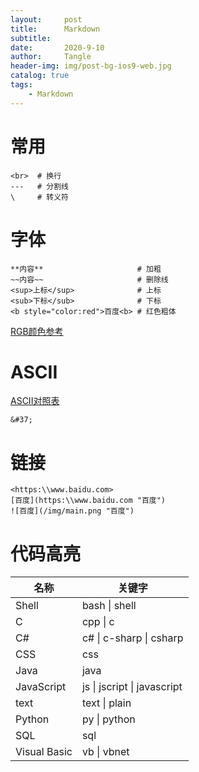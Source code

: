 ```yaml
---
layout:     post
title:      Markdown
subtitle:   
date:       2020-9-10
author:     Tangle
header-img: img/post-bg-ios9-web.jpg
catalog: true
tags:
    - Markdown
---
```


# 常用

```
<br>  # 换行
---   # 分割线
\     # 转义符
```

# 字体

```
**内容**                     # 加粗
~~内容~~                     # 删除线
<sup>上标</sup>              # 上标
<sub>下标</sub>              # 下标
<b style="color:red">百度<b> # 红色粗体
```

[RGB颜色参考](https://tool.oschina.net/commons?type=3)

# ASCII

[ASCII对照表](http://tool.oschina.net/commons?type=4)

```
&#37;
```

# 链接

```
<https:\\www.baidu.com>
[百度](https:\\www.baidu.com "百度")
![百度](/img/main.png "百度")
```

# 代码高亮

| 名称         | 关键字                      |
| ------------ | --------------------------- |
| Shell        | bash \| shell               |
| C            | cpp \| c                    |
| C#           | c# \| c-sharp \| csharp     |
| CSS          | css                         |
| Java         | java                        |
| JavaScript   | js \| jscript \| javascript |
| text         | text \| plain               |
| Python       | py \| python                |
| SQL          | sql                         |
| Visual Basic | vb \| vbnet                 |
